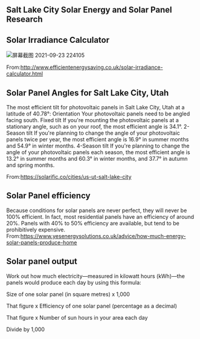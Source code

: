 Salt Lake City Solar Energy and Solar Panel Research
---


Solar Irradiance Calculator
---
![屏幕截图 2021-09-23 224105](https://user-images.githubusercontent.com/90520541/135486208-b7f5bd7d-78ba-44bb-8961-d94679ff37be.png)

From:http://www.efficientenergysaving.co.uk/solar-irradiance-calculator.html


Solar Panel Angles for Salt Lake City, Utah
---

The most efficient tilt for photovoltaic panels in Salt Lake City, Utah at a latitude of 40.78°:
Orientation
Your photovoltaic panels need to be angled facing south.
Fixed tilt
If you're mounting the photovoltaic panels at a stationary angle, such as on your roof, the most efficient angle is 34.1°.
2-Season tilt
If you're planning to change the angle of your photovoltaic panels twice per year, the most efficient angle is 16.9° in summer months and 54.9° in winter months.
4-Season tilt
If you're planning to change the angle of your photovoltaic panels each season, the most efficient angle is 13.2° in summer months and 60.3° in winter months, and 37.7° in autumn and spring months.

From:https://solarific.co/cities/us-ut-salt-lake-city

Solar Panel efficiency
---
Because conditions for solar panels are never perfect, they will never be 100% efficient. In fact, most residential panels have an efficiency of around 20%. Panels with 40% to 50% efficiency are available, but tend to be prohibitively expensive.
From:https://www.yesenergysolutions.co.uk/advice/how-much-energy-solar-panels-produce-home

Solar panel output
---
Work out how much electricity—measured in kilowatt hours (kWh)—the panels would produce each day by using this formula:

Size of one solar panel (in square metres) x 1,000

That figure x Efficiency of one solar panel (percentage as a decimal)

That figure x Number of sun hours in your area each day

Divide by 1,000
